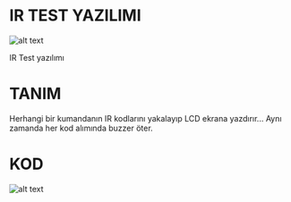IR TEST YAZILIMI 
===========================================

![alt text](https://github.com/CNRIoT/CNR_Duino/blob/master/resimler/IR.jpg.jpg)

IR Test yazılımı

# TANIM
Herhangi bir kumandanın IR kodlarını yakalayıp LCD ekrana yazdırır... 
Aynı zamanda her kod alımında buzzer öter. 

# KOD 
![alt text](https://github.com/CNRIoT/CNR_Duino/blob/master/resimler/IR_KOD.jpg)
